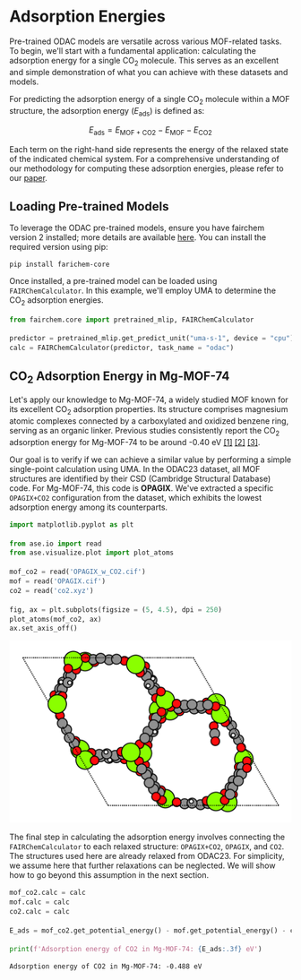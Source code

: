 # Adsorption Energies

Pre-trained ODAC models are versatile across various MOF-related tasks. To begin, we'll start with a fundamental application: calculating the adsorption energy for a single CO<sub>2</sub> molecule. This serves as an excellent and simple demonstration of what you can achieve with these datasets and models.

For predicting the adsorption energy of a single CO<sub>2</sub> molecule within a MOF structure, the adsorption energy ($E_{\mathrm{ads}}$) is defined as:

$$ E_{\mathrm{ads}} = E_{\mathrm{MOF+CO2}} - E_{\mathrm{MOF}} - E_{\mathrm{CO2}} \tag{1}$$

Each term on the right-hand side represents the energy of the relaxed state of the indicated chemical system. For a comprehensive understanding of our methodology for computing these adsorption energies, please refer to our [paper](https://doi.org/10.1021/acscentsci.3c01629).

## Loading Pre-trained Models

To leverage the ODAC pre-trained models, ensure you have fairchem version 2 installed; more details are available [here](https://fair-chem.github.io/core/fairchemv1_v2.html). You can install the required version using pip:

```
pip install farichem-core
```

Once installed, a pre-trained model can be loaded using `FAIRChemCalculator`. In this example, we'll employ UMA to determine the CO<sub>2</sub> adsorption energies.


```python
from fairchem.core import pretrained_mlip, FAIRChemCalculator

predictor = pretrained_mlip.get_predict_unit("uma-s-1", device = "cpu")
calc = FAIRChemCalculator(predictor, task_name = "odac")
```

## CO<sub>2</sub> Adsorption Energy in Mg-MOF-74

Let's apply our knowledge to Mg-MOF-74, a widely studied MOF known for its excellent CO<sub>2</sub> adsorption properties. Its structure comprises magnesium atomic complexes connected by a carboxylated and oxidized benzene ring, serving as an organic linker. Previous studies consistently report the CO<sub>2</sub> adsorption energy for Mg-MOF-74 to be around -0.40 eV [[1]](https://doi.org/10.1039/C4SC02064B) [[2]](https://doi.org/10.1039/C3SC51319J) [[3]](https://doi.org/10.1021/acs.jpcc.8b00938).

Our goal is to verify if we can achieve a similar value by performing a simple single-point calculation using UMA. In the ODAC23 dataset, all MOF structures are identified by their CSD (Cambridge Structural Database) code. For Mg-MOF-74, this code is **OPAGIX**. We've extracted a specific `OPAGIX+CO2` configuration from the dataset, which exhibits the lowest adsorption energy among its counterparts.


```python
import matplotlib.pyplot as plt

from ase.io import read
from ase.visualize.plot import plot_atoms

mof_co2 = read('OPAGIX_w_CO2.cif')
mof = read('OPAGIX.cif')
co2 = read('co2.xyz')

fig, ax = plt.subplots(figsize = (5, 4.5), dpi = 250)
plot_atoms(mof_co2, ax)
ax.set_axis_off()
```


    
![png](./mg-mof-74.png)
    


The final step in calculating the adsorption energy involves connecting the `FAIRChemCalculator` to each relaxed structure: `OPAGIX+CO2`, `OPAGIX`, and `CO2`. The structures used here are already relaxed from ODAC23. For simplicity, we assume here that further relaxations can be neglected. We will show how to go beyond this assumption in the next section.


```python
mof_co2.calc = calc
mof.calc = calc
co2.calc = calc

E_ads = mof_co2.get_potential_energy() - mof.get_potential_energy() - co2.get_potential_energy()

print(f'Adsorption energy of CO2 in Mg-MOF-74: {E_ads:.3f} eV')
```

    Adsorption energy of CO2 in Mg-MOF-74: -0.488 eV
